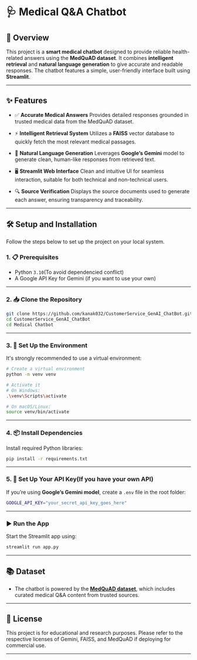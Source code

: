 # 🩺 Medical Q\&A Chatbot

## 📖 Overview

This project is a **smart medical chatbot** designed to provide reliable health-related answers using the **MedQuAD dataset**. It combines **intelligent retrieval** and **natural language generation** to give accurate and readable responses. The chatbot features a simple, user-friendly interface built using **Streamlit**.

---

## ✨ Features

* ✅ **Accurate Medical Answers**
  Provides detailed responses grounded in trusted medical data from the MedQuAD dataset.

* ⚡ **Intelligent Retrieval System**
  Utilizes a **FAISS** vector database to quickly fetch the most relevant medical passages.

* 🤖 **Natural Language Generation**
  Leverages **Google’s Gemini** model to generate clean, human-like responses from retrieved text.

* 🖥️ **Streamlit Web Interface**
  Clean and intuitive UI for seamless interaction, suitable for both technical and non-technical users.

* 🔍 **Source Verification**
  Displays the source documents used to generate each answer, ensuring transparency and traceability.

---

## 🛠️ Setup and Installation

Follow the steps below to set up the project on your local system.

### 1. 📋 Prerequisites

* Python `3.10`(To avoid dependencied conflict)
* A Google API Key for Gemini (if you want to use your own)

---

### 2. 📥 Clone the Repository

```bash
git clone https://github.com/kanak032/CustomerService_GenAI_ChatBot.git
cd CustomerService_GenAI_ChatBot
cd Medical Chatbot
```

---

### 3. 🧪 Set Up the Environment

It's strongly recommended to use a virtual environment:

```bash
# Create a virtual environment
python -m venv venv

# Activate it
# On Windows:
.\venv\Scripts\activate

# On macOS/Linux:
source venv/bin/activate
```

---

### 4. 📦 Install Dependencies

Install required Python libraries:

```bash
pip install -r requirements.txt
```

---

### 5. 🔐 Set Up Your API Key(If you have your own API)

If you’re using **Google’s Gemini model**, create a `.env` file in the root folder:

```bash
GOOGLE_API_KEY="your_secret_api_key_goes_here"
```



---

### ▶️ Run the App

Start the Streamlit app using:

```bash
streamlit run app.py
```

---

## 📚 Dataset

* The chatbot is powered by the **[MedQuAD dataset](https://github.com/abachaa/MedQuAD )**, which includes curated medical Q\&A content from trusted sources.

---

## 📌 License

This project is for educational and research purposes. Please refer to the respective licenses of Gemini, FAISS, and MedQuAD if deploying for commercial use.

---


